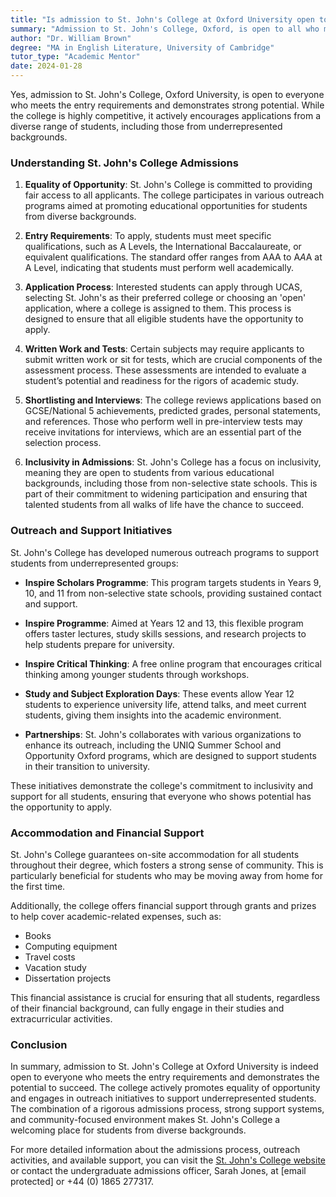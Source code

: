 ```yaml
---
title: "Is admission to St. John's College at Oxford University open to everyone?"
summary: "Admission to St. John's College, Oxford, is open to all who meet entry requirements and show potential, promoting diversity and equal opportunity."
author: "Dr. William Brown"
degree: "MA in English Literature, University of Cambridge"
tutor_type: "Academic Mentor"
date: 2024-01-28
---
```


Yes, admission to St. John's College, Oxford University, is open to everyone who meets the entry requirements and demonstrates strong potential. While the college is highly competitive, it actively encourages applications from a diverse range of students, including those from underrepresented backgrounds.

### Understanding St. John's College Admissions

1. **Equality of Opportunity**: St. John's College is committed to providing fair access to all applicants. The college participates in various outreach programs aimed at promoting educational opportunities for students from diverse backgrounds.

2. **Entry Requirements**: To apply, students must meet specific qualifications, such as A Levels, the International Baccalaureate, or equivalent qualifications. The standard offer ranges from AAA to A*A*A at A Level, indicating that students must perform well academically.

3. **Application Process**: Interested students can apply through UCAS, selecting St. John's as their preferred college or choosing an 'open' application, where a college is assigned to them. This process is designed to ensure that all eligible students have the opportunity to apply.

4. **Written Work and Tests**: Certain subjects may require applicants to submit written work or sit for tests, which are crucial components of the assessment process. These assessments are intended to evaluate a student’s potential and readiness for the rigors of academic study.

5. **Shortlisting and Interviews**: The college reviews applications based on GCSE/National 5 achievements, predicted grades, personal statements, and references. Those who perform well in pre-interview tests may receive invitations for interviews, which are an essential part of the selection process.

6. **Inclusivity in Admissions**: St. John's College has a focus on inclusivity, meaning they are open to students from various educational backgrounds, including those from non-selective state schools. This is part of their commitment to widening participation and ensuring that talented students from all walks of life have the chance to succeed.

### Outreach and Support Initiatives

St. John's College has developed numerous outreach programs to support students from underrepresented groups:

- **Inspire Scholars Programme**: This program targets students in Years 9, 10, and 11 from non-selective state schools, providing sustained contact and support.
  
- **Inspire Programme**: Aimed at Years 12 and 13, this flexible program offers taster lectures, study skills sessions, and research projects to help students prepare for university.

- **Inspire Critical Thinking**: A free online program that encourages critical thinking among younger students through workshops.

- **Study and Subject Exploration Days**: These events allow Year 12 students to experience university life, attend talks, and meet current students, giving them insights into the academic environment.

- **Partnerships**: St. John's collaborates with various organizations to enhance its outreach, including the UNIQ Summer School and Opportunity Oxford programs, which are designed to support students in their transition to university.

These initiatives demonstrate the college's commitment to inclusivity and support for all students, ensuring that everyone who shows potential has the opportunity to apply.

### Accommodation and Financial Support

St. John's College guarantees on-site accommodation for all students throughout their degree, which fosters a strong sense of community. This is particularly beneficial for students who may be moving away from home for the first time. 

Additionally, the college offers financial support through grants and prizes to help cover academic-related expenses, such as:

- Books
- Computing equipment
- Travel costs
- Vacation study
- Dissertation projects

This financial assistance is crucial for ensuring that all students, regardless of their financial background, can fully engage in their studies and extracurricular activities.

### Conclusion

In summary, admission to St. John's College at Oxford University is indeed open to everyone who meets the entry requirements and demonstrates the potential to succeed. The college actively promotes equality of opportunity and engages in outreach initiatives to support underrepresented students. The combination of a rigorous admissions process, strong support systems, and community-focused environment makes St. John's College a welcoming place for students from diverse backgrounds.

For more detailed information about the admissions process, outreach activities, and available support, you can visit the [St. John's College website](https://www.sjc.ox.ac.uk/) or contact the undergraduate admissions officer, Sarah Jones, at [email protected] or +44 (0) 1865 277317.
    